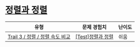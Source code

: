 # [정렬과 정렬](https://www.codetree.ai/trails/complete/curated-cards/test-sort-compare)

|유형|문제 경험치|난이도|
|---|---|---|
|[Trail 3 / 정렬 / 정렬 속도 비교](https://www.codetree.ai/trail-info/novice-high/)|[[Test]정렬과 정렬](https://www.codetree.ai/trails/complete/curated-cards/test-sort-compare/)|쉬움|

